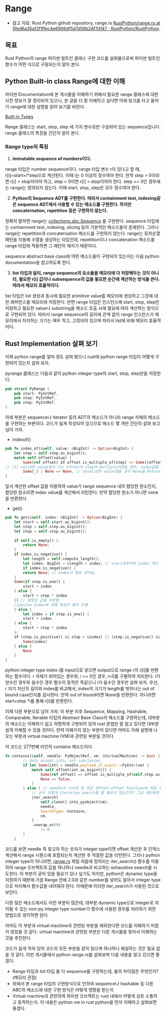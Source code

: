
# Range

- 참고 자료: Rust Python github repository, range.rs
[RustPython/range.rs at 5fed6a35af2f1ffec4e6906df5d7d59b24f7d147 · RustPython/RustPython](https://github.com/RustPython/RustPython/blob/5fed6a35af2f1ffec4e6906df5d7d59b24f7d147/vm/src/builtins/range.rs)

## 목표
Rust Python의 range 파이썬 빌트인 클래스 구현 코드를 살펴봄으로써 파이썬 빌트인 함수가 어떤 식으로 구동되는지 알아 본다.


## Python Built-in class Range에 대한 이해

파이썬 Documentation에 본 게시물을 이해하기 위해서 필요한 range 클래스에 대한 사전 정보가 잘 정리되어 있으니, 본 글을 더 잘 이해하고 싶다면 아래 링크를 타고 들어가 range에 대한 설명을 읽어 보기를 바란다.

[Built-in Types](https://docs.python.org/3/library/stdtypes.html#range)

Range 클래스는 start, stop, step 세 가지 변수로만 구성되어 있는 sequence입니다. range 클래스의 특징을 간단히 알아 본다.


### Range type의 특징

1. **immutable sequence of numbers이다.**

range 타입은 number sequence이다. range 타입 변수 r이 있다고 할 때, r[i]=start+i*step으로 계산된다. 이때 i는 0 이상의 정수여야 한다. 만약 step > 0이라면 r[i] < stop이어야 하고, step < 0이면 r[i] > stop이어야 한다. step == 0인 경우에는 range는 정의되지 않는다. 이때 start, stop, step은 모두 정수여야 한다.

2. **Python의 Sequence ADT를 구현한다. 따라서 containment test, indexing같은 sequence ADT에서 사용할 수 있는 메소드를 구현한다. 하지만 concaternation, repetition 등은 구현하지 않는다.**

정확히 말하면 range는 [collections.abc.Sequence](https://docs.python.org/3/library/collections.abc.html#collections.abc.Sequence) 를 구현한다. sequence 타입에는 containment test, indexing, slicing 등의 기본적인 메소드들이 존재한다. 그러나 range는 repetition과 concaternation 메소드를 구현하지 않는다. range는 등차순열 패턴을 이용해 수열을 생성하는 타입인데, repetition이나 concatenation 메소드를 range 타입에 적용하면 그 패턴이 깨지기 때문이다.

sequence abstract base class에 어떤 메소드들이 구현되어 있는지는 다음 python documentation을 참고하도록 한다.


3. **list 타입과 달리, range sequence의 요소들을 메모리에 다 저장해두는 것이 아니라, 필요한 r[i] 값이나 subsequence의 값을 필요한 순간에 계산하는 방식을 쓴다. 따라서 메모리 효율적이다.**

list 타입은 list 생성과 동시에 필요한 primitive value를 메모리에 생성하고 그것에 대한 레퍼런스를 메모리에 저장한다. 반면 range 타입은 인스턴스에 start, stop, step만 저장하고 필요한 value나 substring을 메소드 호출 시에 필요에 따라 계산하는 방식으로 구현되어 있다. 따라서 range sequence의 길이에 관계 없이 range 인스턴스가 메모리에서 차지하는 크기는 매우 작고, 고정되어 있으며 따라서 list에 비해 메모리 효율적이다.

## Rust Implementation 살펴 보기

 이제 python range를 얼마 정도 살펴 봤으니 rust에 python range 타입이 어떻게 구현되어 있는지 살펴 보자.

pyrange 클래스는 다음과 같이 python integer type의 start, stop, step만을 저장한다.

```rust
pub struct PyRange {
    pub start: PyIntRef,
    pub stop: PyIntRef,
    pub step: PyIntRef,
}
```

아래 부분은 sequence나 iterator 등의 ADT의 메소드가 아니라 range 자체의 메소드를 구현하는 부분이다. 코드가 쉽게 작성되어 있으므로 메소드 몇 개만 간단히 살펴 보고 넘어 가자.

- indexof()

```rust
pub fn index_of(&self, value: &BigInt) -> Option<BigInt> {
	let step = self.step.as_bigint();
	match self.offset(value) {
		Some(ref offset) if offset.is_multiple_of(step) => Some((offset / step).abs()),
// (1) valid한 value였고 (2) offset이 step의 multiple이었을 경우, index값을 반환함.
		Some(_) | None => None, // invalid한 value였을 경우 None을 Return.
}
```

앞서 계산한 offset 값을 이용하여 value가 range sequence 내의 합당한 원소인지, 합당한 원소라면 index value를 계산해서 리턴한다. 만약 합당한 원소가 아니면 none을 반환한다.

- get()
```rust
pub fn get(&self, index: &BigInt) -> Option<BigInt> {
	let start = self.start.as_bigint();
	let step = self.step.as_bigint();
	let stop = self.stop.as_bigint();
	
	if self.is_empty() {
		return None;
	}
	if index.is_negative() {
		let length = self.compute_length();
		let index: BigInt = &length + index; // start로부터의 index 계산
		if index.is_negative() {
		return None; // index가 범위 벗어남.
	}
	Some(if step.is_one() {
		start + index
	} else {
		start + step * index
	}) // 알맞은 값을 리턴함.
	//posive index에 대해 똑같은 동작 수행.
	} else {
		let index = if step.is_one() {
		start + index
	} else {
		start + step * index
	};
	if (step.is_positive() && stop > &index) || (step.is_negative() && stop < &index) {
		Some(index)
	} else {
		None
	}
}
```
 python integer type index i를 input으로 넣으면 output으로 range r의 r[i]를 반환하는 함수이다. r 자체가 비어있는 경우와, i >= 0인 경우, i<0를 구별하여 처리한다. i가 양수인 경우와 음수인 경우 함수의 동작은 똑같으니 i가 음수인 경우만 살펴 보자. 우선, r 자기 자신의 길이와 index를 비교해서, index의 크기가 length를 벗어나는 out of bound case인지를 검사한다. 만약 out of bound라면 None을 반환한다. 아니라면  start+step *i를 통해 r[i]를 반환한다.



이제 다른 부분으로 넘어 가자. 이 부분 이후 Sequence, Mapping, Hashable, Comparable, Iterable 타입의 Abstract Base Class의 메소드를 구현하는데, 대부분의 메소드는 이해하기 쉽고 자명하게 구현되어 있어 rust 문법만 잘 알고 있다면 대부분 쉽게 이해할 수 있을 것이다. 만약 이해가지 않는 부분이 있다면 아마도 아래 설명에 나오는 부분과 virtual machine (VM)과 관련된 부분일 것이다.

이 코드는 277번째 라인의 contains 메소드이다.

```rust
fn contains(&self, needle: PyObjectRef, vm: &VirtualMachine) -> bool {
        // Only accept ints, not subclasses.
        if let Some(int) = needle.payload_if_exact::<PyInt>(vm) {
            match self.offset(int.as_bigint()) {
                Some(ref offset) => offset.is_multiple_of(self.step.as_bigint()),
                None => false,
            }
        } else { // needle이 int로 안 까진 경우여서 offset function에 먹일 수 없는 경우인가봄.
            // 굳이 이렇게 iterative search를 할 필요가 있는건가? 그냥 계산하면 될 것 같은데. python의 dynamic type 때문에 이런 iter search가 필요함.
            iter_search(
                self.clone().into_pyobject(vm),
                needle,
                SearchType::Contains,
                vm,
            )
            .unwrap_or(0)
                != 0
        }
    }
```

코드를 보면 needle 즉 찾고자 하는 숫자가 integer type이면 offset 계산한 후 인덱스 계산해서 range 시퀀스에 포함되는지 계산한 후 적절한 값을 리턴한다. 그러나 python integer type이 아니라면, [range.rs](http://range.rs) 제일 처음에 정의되는 iter_search() 함수를 이용하여 range 오브젝트의 값을 하나하나 needle과 비교하는 exhaustive search를 시도한다. 이 부분이 굳이 있을 필요가 있나 싶기도 하지만, python은 dynamic type을 지원하기 때문에 가끔 Range 안에 2.0과 같은 number를 넣어도 알아서 integer type으로 처리해서 함수값을 내어줘야 한다. 이때문에 이러한 iter_search가 사용된 것으로 보인다.

 다른 많은 메소드에서도 이런 부분이 많은데, 대부분 dynamic type으로 integer로 처리될 수 있는 non-py integer type number가 함수에 사용된 경우를 처리하기 위한 방법으로 생각하면 된다.

아마도 이 부분과 virtual machine과 관련된 부분을 제외한다면 코드를 이해하기 어렵지 않았을 것 같다. virtual machine과 관련된 부분은 다른 게시물을 찾아서 이해하는 것을 추천한다.

 코드가 쉽게 적혀 있어 코드의 모든 부분을 같이 읽으며 하나하나 해설하는 것은 필요 없을 것 같다. 이번 게시물에서 python range.rs를 살펴보며 다음 내용을 알고 갔으면 좋겠다.

- Range 타입과 list 타입 둘 다 sequence를 구현하는데, 둘의 차이점은 무엇인지? (메모리 관점)
- 위에서 본 range 타입의 구현방식으로 인하여 sequence나 hashable 등 다른 ABC의 메소드에 대한 구현 방식은 어떻게 영향을 받는지
- Virtual machine과 관련하여 파이썬 오브젝트는 rust 내에서 어떻게 상호 소통하고 동작하는지. 이 내용은 python vm in rust python을 먼저 이해하고 살펴보면 좋겠다.